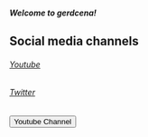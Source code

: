 ##### Welcome to gerdcena!

## Social media channels
###### <a href="https://www.youtube.com/@g3rdd">Youtube</a>
###### <a href="https://x.com/GerdWasTaken">Twitter</a>
<form action="https://google.com">
    <input type="submit" value="Youtube Channel" />
</form>
